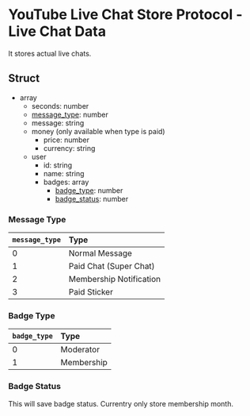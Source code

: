 # YouTube Live Chat Store Protocol - Live Chat Data
It stores actual live chats.

## Struct
- array
    - seconds: number
    - [message_type](#message-Type): number
    - message: string
    - money (only available when type is paid)
        - price: number
        - currency: string
    - user
        - id: string
        - name: string
        - badges: array
            - [badge_type](#badge-type): number
            - [badge_status](#badge-status): number

### Message Type
|`message_type`|Type|
|:--|:--|
|0|Normal Message|
|1|Paid Chat (Super Chat)|
|2|Membership Notification|
|3|Paid Sticker|

### Badge Type
|`badge_type`|Type|
|:--|:--|
|0|Moderator|
|1|Membership|

### Badge Status
This will save badge status.
Currentry only store membership month.
